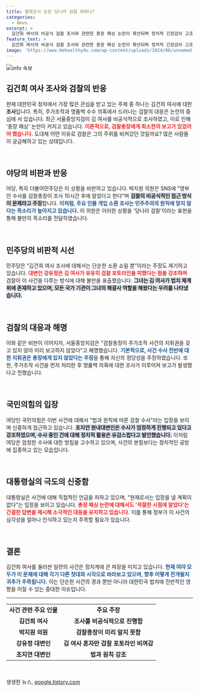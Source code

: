 ```yaml
---
title: 황제조사 논란 당나라 검찰 뭐하나?
categories:
  - News
excerpt: >
  김건희 여사의 비공식 검찰 조사와 관련한 총장 패싱 논란이 확산되며 정치적 긴장감이 고조되고 있습니다. 야당은 검찰의 특혜 수사를 비판하고, 국민의힘은 법과 원칙 강조로 맞서고 있는 상황입니다. 클릭하면 자세히 알아보세요!
feature_text: >
  김건희 여사의 비공식 검찰 조사와 관련한 총장 패싱 논란이 확산되며 정치적 긴장감이 고조되고 있습니다. 야당은 검찰의 특혜 수사를 비판하고, 국민의힘은 법과 원칙 강조로 맞서고 있는 상황입니다. 클릭하면 자세히 알아보세요!
image: 'https://www.behealthy4u.com/wp-content/uploads/2024/06/unnamed-file.png'
---
```


<p><img src="https://www.behealthy4u.com/wp-content/uploads/2024/06/unnamed-file.png" alt="info 속보" /></p>

<h2 data-ke-size="size26">김건희 여사 조사와 검찰의 반응</h2>

<p data-ke-size="size16">현재 대한민국 정치에서 가장 많은 관심을 받고 있는 주제 중 하나는 김건희 여사에 대한 <b>조사</b>입니다. 특히, 주가조작과 명품백 수수 의혹에서 드러나는 검찰의 대응은 논란의 중심에 서 있습니다. 최근 서울중앙지검이 김 여사를 비공식적으로 조사하였고, 이로 인해 '총장 패싱' 논란이 커지고 있습니다. <b><span style="color: #ee2323;">이론적으로, 검찰총장에게 최소한의 보고가 있었어야 했습니다.</span></b> 도대체 어떤 이유로 검찰은 그의 주위를 비켜갔던 것일까요? 많은 사람들이 궁금해하고 있는 상태입니다.</p>

<p data-ke-size="size16">&nbsp;</p>

<h2 data-ke-size="size26">야당의 비판과 반응</h2>

<p data-ke-size="size16">야당, 특히 더불어민주당은 이 상황을 비판하고 있습니다. 박지원 의원은 SNS에 "영부인 수사를 검찰총장이 조사 10시간 후에 알았다고 한다"며 <b><span style="background-color: #21538527;">검찰의 비공식적인 접근 방식이 문제라고 주장</span></b>합니다. <b><span style="color: #1a5490;">이처럼, 주요 인물 개입 소환 조사는 민주주의의 원칙에 맞지 않다는 목소리가 높아지고 있습니다.</span></b> 이 의원은 이러한 상황을 '당나라 검찰'이라는 표현을 통해 불만의 목소리를 전달하였습니다.</p>

<p data-ke-size="size16">&nbsp;</p>

<h2 data-ke-size="size26">민주당의 비판적 시선</h2>

<p data-ke-size="size16">민주당은 “김건희 여사 조사에 대해서는 단순한 소환 쇼일 뿐”이라는 주장도 제기하고 있습니다. <b><span style="color: #ee2323;">대변인 강유정은 김 여사가 유유히 검찰 포토라인을 피했다는 점을 강조하며</span></b> 검찰이 이 사건을 다루는 방식에 대해 불만을 표출했습니다. <b><span style="background-color: #21538527;">그녀는 김 여사가 법치 체계 위에 존재하고 있으며, 모든 국가 기관이 그녀의 해결사 역할을 해왔다는 우려를 나타냈습니다.</span></b></p>

<p data-ke-size="size16">&nbsp;</p>

<h2 data-ke-size="size26">검찰의 대응과 해명</h2>

<p data-ke-size="size16">이와 같은 비판이 이어지자, 서울중앙지검은 "검찰총장이 주가조작 사건의 지휘권을 갖고 있지 않아 미리 보고하지 않았다"고 해명했습니다. <b><span style="color: #1a5490;">기본적으로, 사건 수사 전반에 대한 지휘권은 총장에게 있지 않았다는 주장</span></b>을 통해 자신의 정당성을 주장하였습니다. 또한, 주가조작 사건을 먼저 처리한 후 명품백 의혹에 대한 조사가 이루어져 보고가 발생했다고 전했습니다.</p>

<p data-ke-size="size16">&nbsp;</p>

<h2 data-ke-size="size26">국민의힘의 입장</h2>

<p data-ke-size="size16">여당인 국민의힘은 이번 사건에 대해서 "법과 원칙에 따른 검찰 수사"라는 입장을 보이며 신중하게 접근하고 있습니다. <b><span style="background-color: #21538527;">조지연 원내대변인은 수사가 엄정하게 진행되고 있다고 강조하였으며, 수사 중인 건에 대해 정치적 활용은 유감스럽다고 발언했습니다.</span></b> 이처럼 여당은 엄정한 수사에 대한 방침을 고수하고 있으며, 사건의 본질보다는 정치적인 공방에 집중하고 있는 모습입니다.</p>

<p data-ke-size="size16">&nbsp;</p>

<h2 data-ke-size="size26">대통령실의 극도의 신중함</h2>

<p data-ke-size="size16">대통령실은 사건에 대해 직접적인 언급을 피하고 있으며, "현재로서는 입장을 낼 계획이 없다"는 입장을 보이고 있습니다. <b><span style="color: #ee2323;">총장 패싱 논란에 대해서도 '적절한 시점에 알았다'는 간결한 답변을 제시해 소극적인 대응을 유지하고 있습니다.</span></b> 이를 통해 정부가 이 사건의 심각성을 얼마나 인식하고 있는지 주목할 필요가 있습니다.</p>

<p data-ke-size="size16">&nbsp;</p>

<h2 data-ke-size="size26">결론</h2>

<p data-ke-size="size16">김건희 여사를 둘러싼 일련의 사건은 정치계에 큰 파장을 미치고 있습니다. <b><span style="color: #1a5490;">현재 여야 모두가 이 문제에 대해 각기 다른 잣대와 시각으로 바라보고 있으며, 향후 어떻게 전개될지 귀추가 주목됩니다.</span></b> 이는 단순한 사건의 경과 뿐만 아니라 대한민국 법치에 전반적인 영향을 미칠 수 있는 중대한 이슈입니다.</p>

<hr>

<table style="width:100%">
  <tr>
    <td style="text-align: center; height: 17px;"><b>사건 관련 주요 인물</b></td>
    <td style="text-align: center; height: 17px;"><b>주요 주장</b></td>
  </tr>
  <tr>
    <td style="text-align: center; height: 17px;"><b>김건희 여사</b></td>
    <td style="text-align: center; height: 17px;"><b>조사를 비공식적으로 진행함</b></td>
  </tr>
  <tr>
    <td style="text-align: center; height: 17px;"><b>박지원 의원</b></td>
    <td style="text-align: center; height: 17px;"><b>검찰총장이 미리 알지 못함</b></td>
  </tr>
  <tr>
    <td style="text-align: center; height: 17px;"><b>강유정 대변인</b></td>
    <td style="text-align: center; height: 17px;"><b>김 여사 혼자만 검찰 포토라인 비껴감</b></td>
  </tr>
  <tr>
    <td style="text-align: center; height: 17px;"><b>조지연 대변인</b></td>
    <td style="text-align: center; height: 17px;"><b>법과 원칙 강조</b></td>
  </tr>
</table>

<p data-ke-size="size16">&nbsp;</p>
생생한 뉴스, <a href="https://qoogle.tistory.com" rel="dofollow">qoogle.tistory.com</a>


